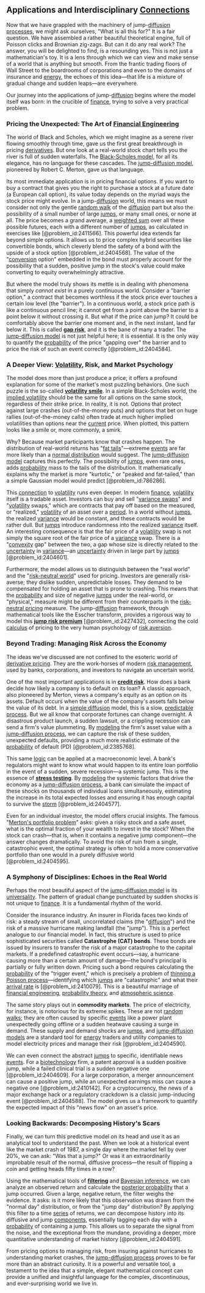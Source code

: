 ## Applications and Interdisciplinary [Connections](@article_id:193345)

Now that we have grappled with the machinery of jump-[diffusion processes](@article_id:170202), we might ask ourselves, "What is all this for?" It is a fair question. We have assembled a rather beautiful theoretical engine, full of Poisson clicks and Brownian zig-zags. But can it do any real work? The answer, you will be delighted to find, is a resounding yes. This is not just a mathematician's toy. It is a lens through which we can view and make sense of a world that is anything but smooth. From the frantic trading floors of Wall Street to the boardrooms of corporations and even to the domains of insurance and [energy](@article_id:149697), the echoes of this idea—that life is a mixture of gradual change and sudden leaps—are everywhere.

Our journey into the applications of jump-[diffusion](@article_id:140951) begins where the model itself was born: in the crucible of [finance](@article_id:144433), trying to solve a very practical problem.

### Pricing the Unexpected: The Art of [Financial Engineering](@article_id:136449)

The world of Black and Scholes, which we might imagine as a serene river flowing smoothly through time, gave us the first great breakthrough in pricing [derivatives](@article_id:165970). But one look at a real-world stock chart tells you the river is full of sudden waterfalls. The [Black-Scholes model](@article_id:138675), for all its elegance, has no language for these cascades. The [jump-diffusion model](@article_id:139810), pioneered by Robert C. Merton, gave us that language.

Its most immediate application is in pricing financial options. If you want to buy a contract that gives you the right to purchase a stock at a future date (a European call option), its value today depends on the myriad ways the stock price might evolve. In a jump-[diffusion](@article_id:140951) world, this means we must consider not only the gentle [random walk](@article_id:142126) of the [diffusion](@article_id:140951) part but also the possibility of a small number of large [jumps](@article_id:273296), or many small ones, or none at all. The price becomes a grand average, a [weighted sum](@article_id:159475) over all these possible futures, each with a different number of [jumps](@article_id:273296), as calculated in exercises like [@problem_id:2411566]. This powerful idea extends far beyond simple options. It allows us to price complex hybrid securities like convertible bonds, which cleverly blend the safety of a bond with the upside of a stock option [@problem_id:2404568]. The value of the "[conversion](@article_id:196486) option" embedded in the bond must properly account for the possibility that a sudden, positive jump in the stock's value could make converting to equity overwhelmingly attractive.

But where the model truly shows its mettle is in dealing with phenomena that simply *cannot exist* in a purely continuous world. Consider a "barrier option," a contract that becomes worthless if the stock price ever touches a certain low level (the "barrier"). In a continuous world, a stock price path is like a continuous pencil line; it cannot get from a point above the barrier to a point below it without crossing it. But what if the price can jump? It could be comfortably above the barrier one moment and, in the next instant, land far below it. This is called **[gap risk](@article_id:144002)**, and it is the bane of many a trader. The [jump-diffusion model](@article_id:139810) is not just helpful here; it is essential. It is the only way to quantify the [probability](@article_id:263106) of the price "gapping over" the barrier and to price the risk of such an event correctly [@problem_id:2404584].

### A Deeper View: [Volatility](@article_id:266358), Risk, and Market Psychology

The model does more than just produce a price; it offers a profound explanation for some of the market's most puzzling behaviors. One such puzzle is the so-called **[volatility smile](@article_id:143351)**. In a simple Black-Scholes world, the [implied volatility](@article_id:141648) should be the same for all options on the same stock, regardless of their strike price. In reality, it is not. Options that protect against large crashes (out-of-the-money puts) and options that bet on huge rallies (out-of-the-money calls) often trade at much higher implied volatilities than options near the [current](@article_id:270029) price. When plotted, this pattern looks like a smile or, more commonly, a smirk.

Why? Because market participants know that crashes happen. The distribution of real-world returns has "[fat tails](@article_id:139599)"—extreme [events](@article_id:175929) are far more likely than a [normal distribution](@article_id:136983) would suggest. The [jump-diffusion model](@article_id:139810) captures this perfectly. The possibility of [jumps](@article_id:273296), even rare ones, adds [probability](@article_id:263106) mass to the tails of the distribution. It mathematically explains why the market is more "kurtotic," or "peaked and fat-tailed," than a simple Gaussian model would predict [@problem_id:786286].

This [connection](@article_id:157984) to [volatility](@article_id:266358) runs even deeper. In modern [finance](@article_id:144433), [volatility](@article_id:266358) itself is a tradable asset. Investors can buy and sell "[variance swaps](@article_id:146221)" and "[volatility](@article_id:266358) swaps," which are contracts that pay off based on the measured, or "realized," [volatility](@article_id:266358) of an asset over a [period](@article_id:169165). In a world without [jumps](@article_id:273296), the realized [variance](@article_id:148683) would be constant, and these contracts would be rather dull. But [jumps](@article_id:273296) introduce randomness into the realized [variance](@article_id:148683) itself. An interesting consequence is that the fair price of a [volatility](@article_id:266358) swap is not simply the square root of the fair price of a [variance](@article_id:148683) swap. There is a "[convexity](@article_id:138074) gap" between the two, a gap whose size is directly related to the [uncertainty](@article_id:275351) in [variance](@article_id:148683)—an [uncertainty](@article_id:275351) driven in large part by [jumps](@article_id:273296) [@problem_id:2404601].

Furthermore, the model allows us to distinguish between the "real world" and the "[risk-neutral world](@article_id:147025)" used for pricing. Investors are generally risk-averse; they dislike sudden, unpredictable losses. They demand to be compensated for holding an asset that is prone to crashing. This means that the [probability](@article_id:263106) and size of negative [jumps](@article_id:273296) under the real-world, or "physical," measure might be different from their counterparts in the [risk-neutral pricing](@article_id:143678) measure. The jump-[diffusion](@article_id:140951) framework, through mathematical tools like the Esscher transform, provides a rigorous way to model this **[jump risk premium](@article_id:144799)** [@problem_id:2427432], connecting the cold [calculus](@article_id:145546) of pricing to the very human psychology of [risk aversion](@article_id:136912).

### Beyond Trading: Managing Risk Across the Economy

The ideas we've discussed are not confined to the esoteric world of [derivative pricing](@article_id:143514). They are the work-horses of modern [risk management](@article_id:140788), used by banks, corporations, and investors to navigate an uncertain world.

One of the most important applications is in **[credit risk](@article_id:145518)**. How does a bank decide how likely a company is to default on its loan? A classic approach, also pioneered by Merton, views a company's equity as an option on its assets. Default occurs when the value of the company's assets falls below the value of its debt. In a [simple diffusion](@article_id:145221) model, this is a slow, [predictable process](@article_id:273766). But we all know that corporate fortunes can change overnight. A disastrous product launch, a sudden lawsuit, or a crippling recession can send a firm's value plummeting. By [modeling](@article_id:268079) the firm's asset value with a [jump-diffusion process](@article_id:147407), we can capture the risk of these sudden, unexpected defaults, providing a much more realistic estimate of the [probability](@article_id:263106) of default (PD) [@problem_id:2385768].

This same [logic](@article_id:266330) can be applied at a macroeconomic level. A bank's regulators might want to know what would happen to its entire loan portfolio in the event of a sudden, severe recession—a systemic jump. This is the essence of **[stress testing](@article_id:139281)**. By [modeling](@article_id:268079) the systemic factors that drive the economy as a [jump-diffusion process](@article_id:147407), a bank can simulate the impact of these shocks on thousands of individual loans simultaneously, estimating the increase in its total expected losses and ensuring it has enough capital to survive the [storm](@article_id:177242) [@problem_id:2404577].

Even for an individual investor, the model offers crucial insights. The famous "[Merton's portfolio problem](@article_id:136081)" asks: given a risky stock and a safe asset, what is the optimal fraction of your wealth to invest in the stock? When the stock can crash—that is, when it contains a negative jump component—the answer changes dramatically. To avoid the risk of ruin from a single, catastrophic event, the optimal strategy is often to hold a more conservative portfolio than one would in a purely diffusive world [@problem_id:2404595].

### A Symphony of Disciplines: Echoes in the Real World

Perhaps the most beautiful aspect of the [jump-diffusion model](@article_id:139810) is its [universality](@article_id:139254). The pattern of gradual change punctuated by sudden shocks is not unique to [finance](@article_id:144433). It is a fundamental rhythm of the world.

Consider the insurance industry. An insurer in Florida faces two kinds of risk: a steady stream of small, uncorrelated claims (the "[diffusion](@article_id:140951)") and the risk of a massive hurricane making landfall (the "jump"). This is a perfect analogue to our financial model. In fact, this structure is used to price sophisticated securities called **Catastrophe (CAT) bonds**. These bonds are issued by insurers to transfer the risk of a major catastrophe to the capital markets. If a predefined catastrophic event occurs—say, a hurricane causing more than a certain amount of damage—the bond's principal is partially or fully written down. Pricing such a bond requires calculating the [probability](@article_id:263106) of the "trigger event," which is precisely a problem of [thinning a Poisson process](@article_id:268006)—identifying which [jumps](@article_id:273296) are "catastrophic" and what their [arrival rate](@article_id:271309) is [@problem_id:2410079]. This is a beautiful marriage of [financial engineering](@article_id:136449), [probability theory](@article_id:140665), and [atmospheric science](@article_id:171360).

The same story plays out in **commodity markets**. The price of electricity, for instance, is notorious for its extreme spikes. These are not [random walks](@article_id:159141); they are often caused by specific [events](@article_id:175929) like a power plant unexpectedly going offline or a sudden heatwave causing a surge in demand. These supply and demand shocks are [jumps](@article_id:273296), and [jump-diffusion models](@article_id:264024) are a standard tool for [energy](@article_id:149697) traders and utility companies to model electricity prices and manage their risk [@problem_id:2404590].

We can even connect the abstract [jumps](@article_id:273296) to specific, identifiable news [events](@article_id:175929). For a [biotechnology](@article_id:140571) firm, a patent approval is a sudden positive jump, while a failed clinical trial is a sudden negative one [@problem_id:2404609]. For a large corporation, a merger announcement can cause a positive jump, while an unexpected earnings miss can cause a negative one [@problem_id:2410142]. For a cryptocurrency, the news of a major exchange hack or a regulatory crackdown is a classic jump-inducing event [@problem_id:2404588]. The model gives us a framework to quantify the expected impact of this "news flow" on an asset's price.

### Looking Backwards: Decomposing History's Scars

Finally, we can turn this predictive model on its head and use it as an analytical tool to understand the past. When we look at a historical event like the market crash of 1987, a single day where the market fell by over 20%, we can ask: "Was that a jump?" Or was it an extraordinarily improbable result of the normal, diffusive process—the result of flipping a coin and getting heads fifty times in a row?

Using the mathematical tools of **[filtering](@article_id:264334)** and [Bayesian inference](@article_id:146464), we can analyze an observed return and calculate the [posterior probability](@article_id:152973) that a jump occurred. Given a large, negative return, the filter weighs the evidence. It asks: is it more likely that this observation was drawn from the "normal day" distribution, or from the "jump day" distribution? By applying this filter to a time [series](@article_id:260342) of returns, we can decompose history into its diffusive and jump [components](@article_id:152417), essentially tagging each day with a [probability](@article_id:263106) of containing a jump. This allows us to separate the signal from the noise, and the exceptional from the mundane, providing a deeper, more quantitative understanding of market history [@problem_id:2404591].

From pricing options to managing risk, from insuring against hurricanes to understanding market crashes, the [jump-diffusion process](@article_id:147407) proves to be far more than an abstract curiosity. It is a powerful and versatile tool, a testament to the idea that a simple, elegant mathematical concept can provide a unified and insightful language for the complex, discontinuous, and ever-surprising world we live in.